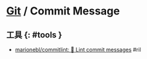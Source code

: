 # [Git](git.md) / Commit Message

## 工具 {: #tools }

  - [marionebl/commitlint: 📓 Lint commit messages](https://github.com/marionebl/commitlint) #ril
